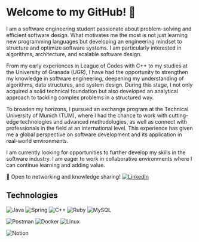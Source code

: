 # Welcome to my GitHub! 👋

I am a software engineering student passionate about problem-solving and efficient software design. What motivates me the most is not just learning new programming languages but developing an engineering mindset to structure and optimize software systems. I am particularly interested in algorithms, architecture, and scalable software design.

From my early experiences in League of Codes with C++ to my studies at the University of Granada (UGR), I have had the opportunity to strengthen my knowledge in software engineering, deepening my understanding of algorithms, data structures, and system design. During this stage, I not only acquired a solid technical foundation but also developed an analytical approach to tackling complex problems in a structured way.

To broaden my horizons, I pursued an exchange program at the Technical University of Munich (TUM), where I had the chance to work with cutting-edge technologies and advanced methodologies, as well as connect with professionals in the field at an international level. This experience has given me a global perspective on software development and its application in real-world environments.

I am currently looking for opportunities to further develop my skills in the software industry. I am eager to work in collaborative environments where I can continue learning and adding value.

📩 Open to networking and knowledge sharing! 
[![LinkedIn](https://img.shields.io/badge/linkedin-%230077B5.svg?style=for-the-badge&logo=linkedin&logoColor=white)](https://www.linkedin.com/in/francisco-javier-hern%C3%A1ndez-fern%C3%A1ndez-a15696335/)

<!--
**fhernandez04/fhernandez04** is a ✨ _special_ ✨ repository because its `README.md` (this file) appears on your GitHub profile.

Here are some ideas to get you started:

- 🔭 I’m currently working on ...
- 🌱 I’m currently learning ...
- 👯 I’m looking to collaborate on ...
- 🤔 I’m looking for help with ...
- 💬 Ask me about ...
- 📫 How to reach me: ...
- 😄 Pronouns: ...
- ⚡ Fun fact: ...
-->

## Technologies
![Java](https://img.shields.io/badge/java-%23ED8B00.svg?style=for-the-badge&logo=openjdk&logoColor=white) 
![Spring](https://img.shields.io/badge/spring-%236DB33F.svg?style=for-the-badge&logo=spring&logoColor=white)
![C++](https://img.shields.io/badge/c++-%2300599C.svg?style=for-the-badge&logo=c%2B%2B&logoColor=white)
![Ruby](https://img.shields.io/badge/ruby-%23CC342D.svg?style=for-the-badge&logo=ruby&logoColor=white)
![MySQL](https://img.shields.io/badge/mysql-4479A1.svg?style=for-the-badge&logo=mysql&logoColor=white)

![Postman](https://img.shields.io/badge/Postman-FF6C37?style=for-the-badge&logo=postman&logoColor=white)
![Docker](https://img.shields.io/badge/docker-%230db7ed.svg?style=for-the-badge&logo=docker&logoColor=white)
![Linux](https://img.shields.io/badge/Linux-FCC624?style=for-the-badge&logo=linux&logoColor=black)

![Notion](https://img.shields.io/badge/Notion-%23000000.svg?style=for-the-badge&logo=notion&logoColor=white)
